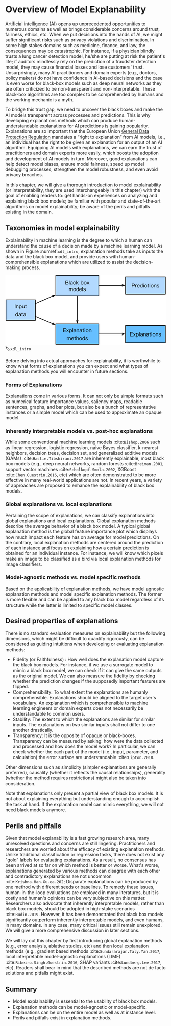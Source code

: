 # Overview of Model Explanability

Artificial intelligence (AI) opens up unprecedented opportunities to numerous domains as well as brings considerable concerns around trust, fairness, ethics, etc. When we put decisions into the hands of AI, we might suffer significant risks such as privacy violations and discrimination. In some high stakes domains such as medicine, finance, and law, the consequences may be catastrophic. For instance, if a physician blindly trusts a lung cancer detection model, he/she are putting at risk the patient's life; if auditors mindlessly rely on the prediction of a fraudster detection model, they may cause financial losses and lose customers' trust. Unsurprisingly, many AI practitioners and domain experts (e.g., doctors, policy makers) do not have confidence in AI-based decisions and the case is even worse for black-box models such as deep neural networks as they are often criticized to be non-transparent and non-interpretable. These black-box algorithms are too complex to be comprehended by humans and the working mechanic is a myth.

To bridge this trust gap, we need to uncover the black boxes and make the AI models transparent across processes and predictions. This is why developing explanations methods which can produce human-understandable explanations for AI predictions is gaining popularity. Explanations are so important that the European Union [General Data Protection Regulation](https://en.wikipedia.org/wiki/General_Data_Protection_Regulation) mandates a “right to explanation” from AI models, i.e., an individual has the right to be given an explanation for an output of an AI algorithm. Equipping AI models with explanations, we can earn the trust of practitioners and domain experts more easily, which boosts the adoption and development of AI models in turn. Moreover, good explanations can help detect model biases, ensure model fairness, speed up model debugging processes, strengthen the model robustness, and even avoid privacy breaches.

In this chapter, we will give a thorough introduction to model explainability (or interpretability, they are used interchangeably in this chapter) with the goal of enabling readers to: get hands-on experiences on analyzing and explaining black box models; be familiar with popular and state-of-the-art algorithms on model explainability; be aware of the perils and pitfalls existing in the domain.

## Taxonomies in model explainability

Explainability in machine learning is the degree to which a human can understand the cause of a decision made by a machine learning model. As shown in Figure :numref:`xdl_intro`, explanation methods take as inputs the data and the black box model, and provide users with human-comprehensible explanations which are utilized to assist the decision-making process.

![Model explanability.](../img/xdl.svg)
:label:`xdl_intro`

Before delving into actual approaches for explainability,  it is worthwhile to know what forms of explanations you can expect and what types of explanation methods you will encounter in future sections.

### Forms of Explanations
Explanations come in various forms. It can not only be simple formats such as numerical feature importance values, saliency maps, readable sentences, graphs, and bar plots, but also be a bunch of representative instances or a simple model which can be used to approximate an opaque model.

### Inherently interpretable models vs. post-hoc explanations
While some conventional machine learning models :cite:`Bishop.2006` such as linear regression, logistic regression, naive Bayes classifier, k-nearest neighbors, decision trees, decision set, and generalized additive models (GAMs) :cite:`Hastie.Tibshirani.2017` are inherently explainable, most black box models (e.g., deep neural networks, random forests :cite:`Breiman.2001`, support vector machines :cite:`Scholkopf.Smola.2002`, XGBoost :cite:`Chen.Guestrin.2016`, etc) which are often demonstrated to be more effective in many real-world applications are not. In recent years, a variety of approaches are proposed to enhance the explainability of black box models. 

### Global explanations vs. local explanations
Pertaining the scope of explanations, we can classify explanations into global explanations and local explanations. Global explanation methods describe the average behavior of a black box model. A typical global explanation method is the global feature importance plot which displays how much impact each feature has on average for model predictions. On the contrary, local explanation methods are centered around the prediction of each instance and focus on explaining how a certain prediction is obtained for an individual instance. For instance, we will know which pixels make an image to be classified as a bird via local explanation methods for image classifiers.

### Model-agnostic methods vs. model specific methods
Based on the applicability of explanation methods, we have model agnostic explanation methods and model specific explanation methods. The former is more flexible and can be applied to any black box model regardless of its structure while the latter is limited to specific model classes.


## Desired properties of explanations 
There is no standard evaluation measures on explainability but the following dimensions, which might be difficult to quantify rigorously, can be considered as guiding intuitions when developing or evaluating explanation methods:

* Fidelity (or Faithfulness) : How well does the explanation model capture the black box models. For instance, if we use a surrogate model to mimic a black box model, we can check if it can give the same outputs as the original model. We can also measure the fidelity by checking whether the prediction changes if the supposedly important features are flipped.
* Comprehensibility: To what extent the explanations are humanly comprehensible. Explanations should be aligned to the target user's vocabulary. An  explanation which is comprehensible to machine learning engineers or domain experts does not necessarily be understandable to common users.
* Stability: The extent to which the explanations are similar for similar inputs. The explanations on two similar inputs shall not differ to one another drastically.
* Transparency: It is the opposite of opaque or black-boxes. Transparency can be measured by asking: how were the data collected and processed and how does the model work? In particular, we can check whether the each part of the model (i.e., input, parameter, and calculation) the error surface are understandable :cite:`Lipton.2018`.

Other dimensions such as simplicity (simpler explanations are generally preferred), causality (whether it reflects the causal relationships), generality (whether the method requires restrictions) might also be taken into consideration.

Note that explanations only present a partial view of black box models. It is not about explaining everything but understanding enough to accomplish the task at hand. If the explanation model can mimic everything, we will not need black models anymore.


## Perils and pitfalls

Given that model explanability is a fast growing research area, many unresolved questions and concerns are still lingering. Practitioners and researchers are worried about the efficacy of existing explanation methods. Unlike traditional classification or regression tasks, there does not exist any "gold" labels for evaluating explanations. As a result, no consensus has been arrived at so far on which method is better or worse. What's worse, explanations generated by various methods can disagree with each other and contradictory explanations are not uncommon :cite:`Krishna.Han.Gu.ea.202`; Disparate explanations can be produced by one method with different seeds or baselines. To remedy these issues, human-in-the-loop evaluations are employed in many literatures, but it is costly and human's opinions can be very subjective on this matter. Researchers also advocate that inherently interpretable models, rather than black box models, should be adopted in high-stake scenarios :cite:`Rudin.2019`. However, it has been demonstrated that black box models significantly outperform inherently interpretable models, and even humans, in many domains. In any case, many critical issues still remain unexplored. We will give a more comprehensive discussion in later sections.



We will lay out this chapter by first introducing global explanation methods (e.g., error analysis, ablative studies, etc) and then local explanation methods (e.g., gradient based methods :cite:`Sundararajan.Taly.Yan.2017`, local interpretable model-agnostic explanations (LIME) :cite:`Ribeiro.Singh.Guestrin.2016`, SHAP variants :cite:`Lundberg.Lee.2017`, etc). Readers shall bear in mind that the described methods are not de facto solutions and pitfalls might exist.


## Summary

* Model explainability is essential to the usability of black box models.
* Explanation methods can be model-agnostic or model-specific.
* Explanations can be on the entire model as well as at instance level.
* Perils and pitfalls exist in explanation methods.
